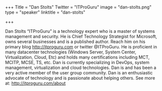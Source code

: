+++
Title = "Dan Stolts"
Twitter = "ITProGuru"
image = "dan-stolts.png"
type = "speaker"
linktitle = "dan-stolts"

+++

Dan Stolts “ITProGuru” is a technology expert who is a master of systems management and security. He is Chief Technology Strategist for Microsoft, owns several businesses and is a published author. Reach him on his primary blog http://itproguru.com or twitter @ITProGuru. He is proficient in many datacenter technologies (Windows Server, System Center, Virtualization, Cloud, Etc) and holds many certifications including MCT, MCITP, MCSE, TS, etc. Dan is currently specializing in DevOps, system management, virtualization and cloud technologies. Dan is and has been a very active member of the user group community. Dan is an enthusiastic advocate of technology and is passionate about helping others. See more at: http://itproguru.com/about
